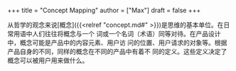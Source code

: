 +++
title = "Concept Mapping"
author = ["Max"]
draft = false
+++

从哲学的观念来说[概念]({{<relref "concept.md#" >}})是思维的基本单位。在日常用语中人们往往将概念与一个
词或一个名词（术语）同等对待。在产品设计中，概念可能是产品中的内容元素、用户访
问的位置、用户请求的对象等。根据产品自身的不同，同样的概念在不同的产品中有着不
同的定义。这些定义决定了概念可以被用户用来做什么。
